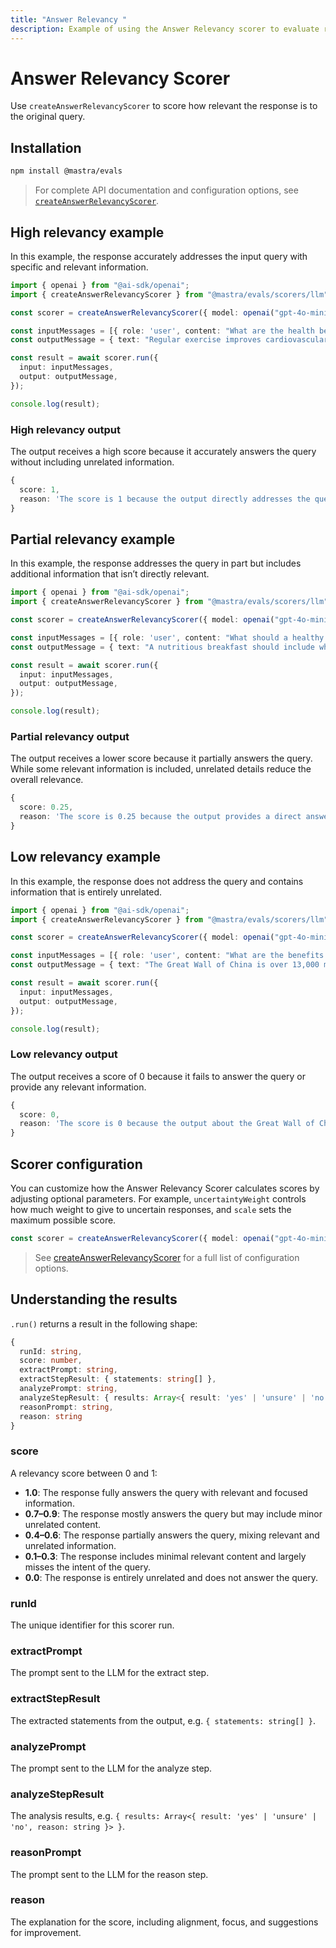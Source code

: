 ```yaml
---
title: "Answer Relevancy "
description: Example of using the Answer Relevancy scorer to evaluate response relevancy to queries.
---
```



# Answer Relevancy Scorer

Use `createAnswerRelevancyScorer` to score how relevant the response is to the original query.

## Installation

```bash copy
npm install @mastra/evals
```

> For complete API documentation and configuration options, see [`createAnswerRelevancyScorer`](/reference/scorers/answer-relevancy).

## High relevancy example

In this example, the response accurately addresses the input query with specific and relevant information.

```typescript filename="src/example-high-answer-relevancy.ts" showLineNumbers copy
import { openai } from "@ai-sdk/openai";
import { createAnswerRelevancyScorer } from "@mastra/evals/scorers/llm";

const scorer = createAnswerRelevancyScorer({ model: openai("gpt-4o-mini") });

const inputMessages = [{ role: 'user', content: "What are the health benefits of regular exercise?" }];
const outputMessage = { text: "Regular exercise improves cardiovascular health, strengthens muscles, boosts metabolism, and enhances mental well-being through the release of endorphins." };

const result = await scorer.run({
  input: inputMessages,
  output: outputMessage,
});

console.log(result);
```

### High relevancy output

The output receives a high score because it accurately answers the query without including unrelated information.

```typescript
{
  score: 1,
  reason: 'The score is 1 because the output directly addresses the question by providing multiple explicit health benefits of regular exercise, including improvements in cardiovascular health, muscle strength, metabolism, and mental well-being. Each point is relevant and contributes to a comprehensive understanding of the health benefits.'
}
```

## Partial relevancy example

In this example, the response addresses the query in part but includes additional information that isn’t directly relevant.

```typescript filename="src/example-partial-answer-relevancy.ts" showLineNumbers copy
import { openai } from "@ai-sdk/openai";
import { createAnswerRelevancyScorer } from "@mastra/evals/scorers/llm";

const scorer = createAnswerRelevancyScorer({ model: openai("gpt-4o-mini") });

const inputMessages = [{ role: 'user', content: "What should a healthy breakfast include?" }];
const outputMessage = { text: "A nutritious breakfast should include whole grains and protein. However, the timing of your breakfast is just as important - studies show eating within 2 hours of waking optimizes metabolism and energy levels throughout the day." };

const result = await scorer.run({
  input: inputMessages,
  output: outputMessage,
});

console.log(result);
```

### Partial relevancy output

The output receives a lower score because it partially answers the query. While some relevant information is included, unrelated details reduce the overall relevance.

```typescript
{
  score: 0.25,
  reason: 'The score is 0.25 because the output provides a direct answer by mentioning whole grains and protein as components of a healthy breakfast, which is relevant. However, the additional information about the timing of breakfast and its effects on metabolism and energy levels is not directly related to the question, leading to a lower overall relevance score.'
}
```

## Low relevancy example

In this example, the response does not address the query and contains information that is entirely unrelated.

```typescript filename="src/example-low-answer-relevancy.ts" showLineNumbers copy
import { openai } from "@ai-sdk/openai";
import { createAnswerRelevancyScorer } from "@mastra/evals/scorers/llm";

const scorer = createAnswerRelevancyScorer({ model: openai("gpt-4o-mini") });

const inputMessages = [{ role: 'user', content: "What are the benefits of meditation?" }];
const outputMessage = { text: "The Great Wall of China is over 13,000 miles long and was built during the Ming Dynasty to protect against invasions." };

const result = await scorer.run({
  input: inputMessages,
  output: outputMessage,
});

console.log(result);
```

### Low relevancy output

The output receives a score of 0 because it fails to answer the query or provide any relevant information.

```typescript
{
  score: 0,
  reason: 'The score is 0 because the output about the Great Wall of China is completely unrelated to the benefits of meditation, providing no relevant information or context that addresses the input question.'
}
```

## Scorer configuration

You can customize how the Answer Relevancy Scorer calculates scores by adjusting optional parameters. For example, `uncertaintyWeight` controls how much weight to give to uncertain responses, and `scale` sets the maximum possible score.

```typescript showLineNumbers copy
const scorer = createAnswerRelevancyScorer({ model: openai("gpt-4o-mini"), options: { uncertaintyWeight: 0.3, scale: 1 } });
```
> See [createAnswerRelevancyScorer](/reference/scorers/answer-relevancy.md) for a full list of configuration options.

## Understanding the results

`.run()` returns a result in the following shape:

```typescript
{
  runId: string,
  score: number,
  extractPrompt: string,
  extractStepResult: { statements: string[] },
  analyzePrompt: string,
  analyzeStepResult: { results: Array<{ result: 'yes' | 'unsure' | 'no', reason: string }> },
  reasonPrompt: string,
  reason: string
}
```

### score

A relevancy score between 0 and 1:

- **1.0**: The response fully answers the query with relevant and focused information.
- **0.7–0.9**: The response mostly answers the query but may include minor unrelated content.
- **0.4–0.6**: The response partially answers the query, mixing relevant and unrelated information.
- **0.1–0.3**: The response includes minimal relevant content and largely misses the intent of the query.
- **0.0**: The response is entirely unrelated and does not answer the query.

### runId
The unique identifier for this scorer run.

### extractPrompt
The prompt sent to the LLM for the extract step.

### extractStepResult
The extracted statements from the output, e.g. `{ statements: string[] }`.

### analyzePrompt
The prompt sent to the LLM for the analyze step.

### analyzeStepResult
The analysis results, e.g. `{ results: Array<{ result: 'yes' | 'unsure' | 'no', reason: string }> }`.

### reasonPrompt
The prompt sent to the LLM for the reason step.

### reason
The explanation for the score, including alignment, focus, and suggestions for improvement.

<GithubLink
  marginTop='mt-16'
  link="https://github.com/mastra-ai/mastra/blob/main/examples/basics/scorers/answer-relevancy"
/>
